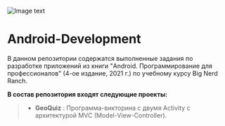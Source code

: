 ![Image text](https://img.shields.io/badge/Entry%20level-beginner-brightgreen)

# Android-Development
В данном репозитории содержатся выполненные задания по разработке приложений из книги "Android. Программирование для профессионалов" (4-ое издание, 2021 г.) по учебному курсу Big Nerd Ranch.
  
**В состав репозитория входят следующие проекты:**

> + **GeoQuiz** : Программа-викторина с двумя Activity с архитектурой MVC (Model-View-Controller).
